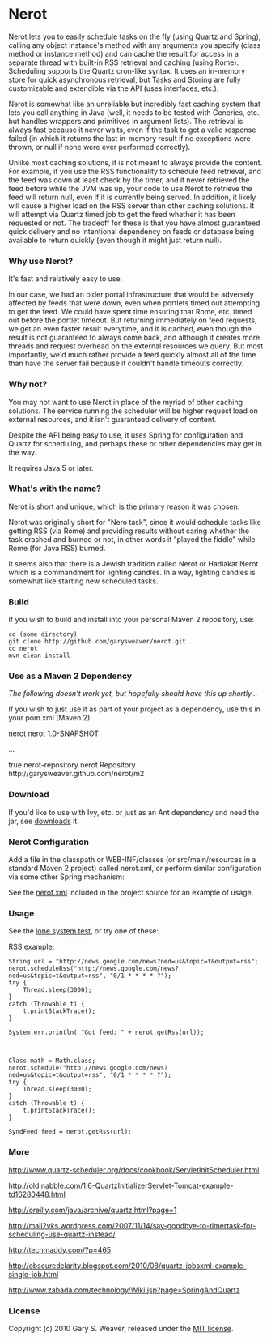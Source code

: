 Nerot
=====

Nerot lets you to easily schedule tasks on the fly (using Quartz and Spring), calling any object instance's method with any arguments you specify (class method or instance method) and can cache the result for access in a separate thread with built-in RSS retrieval and caching (using Rome). Scheduling supports the Quartz cron-like syntax. It uses an in-memory store for quick asynchronous retrieval, but Tasks and Storing are fully customizable and extendible via the API (uses interfaces, etc.).

Nerot is somewhat like an unreliable but incredibly fast caching system that lets you call anything in Java (well, it needs to be tested with Generics, etc., but handles wrappers and primitives in argument lists). The retrieval is always fast because it never waits, even if the task to get a valid response failed (in which it returns the last in-memory result if no exceptions were thrown, or null if none were ever performed correctly).

Unlike most caching solutions, it is not meant to always provide the content. For example, if you use the RSS functionality to schedule feed retrieval, and the feed was down at least check by the timer, and it never retrieved the feed before while the JVM was up, your code to use Nerot to retrieve the feed will return null, even if it is currently being served. In addition, it likely will cause a higher load on the RSS server than other caching solutions. It will attempt via Quartz timed job to get the feed whether it has been requested or not. The tradeoff for these is that you have almost guaranteed quick delivery and no intentional dependency on feeds or database being available to return quickly (even though it might just return null).

### Why use Nerot?

It's fast and relatively easy to use.

In our case, we had an older portal infrastructure that would be adversely affected by feeds that were down, even when portlets timed out attempting to get the feed. We could have spent time ensuring that Rome, etc. timed out before the portlet timeout. But returning immediately on feed requests, we get an even faster result everytime, and it is cached, even though the result is not guaranteed to always come back, and although it creates more threads and request overhead on the external resources we query. But most importantly, we'd much rather provide a feed quickly almost all of the time than have the server fail because it couldn't handle timeouts correctly.

### Why not?

You may not want to use Nerot in place of the myriad of other caching solutions. The service running the scheduler will be higher request load on external resources, and it isn't guaranteed delivery of content.

Despite the API being easy to use, it uses Spring for configuration and Quartz for scheduling, and perhaps these or other dependencies may get in the way.

It requires Java 5 or later.

### What's with the name?

Nerot is short and unique, which is the primary reason it was chosen.

Nerot was originally short for "Nero task", since it would schedule tasks like getting RSS (via Rome) and providing results without caring whether the task crashed and burned or not, in other words it "played the fiddle" while Rome (for Java RSS) burned.

It seems also that there is a Jewish tradition called Nerot or Hadlakat Nerot which is a commandment for lighting candles. In a way, lighting candles is somewhat like starting new scheduled tasks.

### Build

If you wish to build and install into your personal Maven 2 repository, use:

    cd (some directory)
    git clone http://github.com/garysweaver/nerot.git
    cd nerot
    mvn clean install

### Use as a Maven 2 Dependency

*The following doesn't work yet, but hopefully should have this up shortly...*

If you wish to just use it as part of your project as a dependency, use this in your pom.xml (Maven 2):

   <dependency>
     <groupId>nerot</groupId>
     <artifactId>nerot</artifactId>
     <version>1.0-SNAPSHOT</version>
   </dependency>

   ...
   
   <repository>
       <snapshots>
           <enabled>true</enabled>
       </snapshots>
       <id>nerot-repository</id>
       <name>nerot Repository</name>
       <url>http://garysweaver.github.com/nerot/m2</url>
   </repository>

### Download

If you'd like to use with Ivy, etc. or just as an Ant dependency and need the jar, see [downloads][rel] it.

### Nerot Configuration

Add a file in the classpath or WEB-INF/classes (or src/main/resources in a standard Maven 2 project) called nerot.xml, or perform similar configuration via some other Spring mechanism:

See the [nerot.xml][config] included in the project source for an example of usage.

### Usage

See the [lone system test][test], or try one of these:

RSS example:

    String url = "http://news.google.com/news?ned=us&topic=t&output=rss";
    nerot.scheduleRss("http://news.google.com/news?ned=us&topic=t&output=rss", "0/1 * * * * ?");
    try {
        Thread.sleep(3000);
    }
    catch (Throwable t) {
        t.printStackTrace();
    }

    System.err.println( "Got feed: " + nerot.getRss(url));



    Class math = Math.class;
    nerot.schedule("http://news.google.com/news?ned=us&topic=t&output=rss", "0/1 * * * * ?");
    try {
        Thread.sleep(3000);
    }
    catch (Throwable t) {
        t.printStackTrace();
    }
    
    SyndFeed feed = nerot.getRss(url);

###

### More

http://www.quartz-scheduler.org/docs/cookbook/ServletInitScheduler.html

http://old.nabble.com/1.6-QuartzInitializerServlet-Tomcat-example-td16280448.html

http://oreilly.com/java/archive/quartz.html?page=1

http://mail2vks.wordpress.com/2007/11/14/say-goodbye-to-timertask-for-scheduling-use-quartz-instead/

http://techmaddy.com/?p=465

http://obscuredclarity.blogspot.com/2010/08/quartz-jobsxml-example-single-job.html

http://www.zabada.com/technology/Wiki.jsp?page=SpringAndQuartz

### License

Copyright (c) 2010 Gary S. Weaver, released under the [MIT license][lic].


[lic]: http://github.com/garysweaver/nerot/blob/master/LICENSE
[rel]: http://garysweaver.github.com/nerot/releases
[config]: http://github.com/garysweaver/nerot/blob/master/src/main/resources/nerot.xml
[test]: http://github.com/garysweaver/nerot/blob/master/src/test/java/nerot/SystemTest.java
